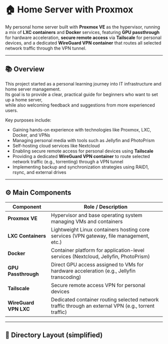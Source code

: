 # 🏠 Home Server with Proxmox

My personal home server built with **Proxmox VE** as the hypervisor, running a mix of **LXC containers** and **Docker** services, featuring **GPU passthrough** for hardware acceleration, **secure remote access** via **Tailscale** for personal devices, and a dedicated **WireGuard VPN container** that routes all selected network traffic through the VPN tunnel.

---

## 📚 Overview

This project started as a personal learning journey into IT infrastructure and home server management.  
Its goal is to provide a clear, practical guide for beginners who want to set up a home server,  
while also welcoming feedback and suggestions from more experienced users.

Key purposes include:
- Gaining hands-on experience with technologies like Proxmox, LXC, Docker, and VPNs
- Managing personal media with tools such as Jellyfin and PhotoPrism
- Self-hosting cloud services like Nextcloud
- Enabling secure remote access for personal devices using **Tailscale**
- Providing a dedicated **WireGuard VPN container** to route selected network traffic (e.g., torrenting) through a VPN tunnel
- Implementing backup and synchronization strategies using RAID1, rsync, and external drives

---

## ⚙️ Main Components

| Component           | Role / Description                                |
|---------------------|--------------------------------------------------|
| **Proxmox VE**       | Hypervisor and base operating system managing VMs and containers |
| **LXC Containers**   | Lightweight Linux containers hosting core services (VPN gateway, file management, etc.) |
| **Docker**           | Container platform for application-level services (Nextcloud, Jellyfin, PhotoPrism) |
| **GPU Passthrough**  | Direct GPU access assigned to VMs for hardware acceleration (e.g., Jellyfin transcoding) |
| **Tailscale**        | Secure remote access VPN for personal devices    |
| **WireGuard VPN LXC**| Dedicated container routing selected network traffic through an external VPN (e.g., torrent traffic) |


---

## 📂 Directory Layout (simplified)

